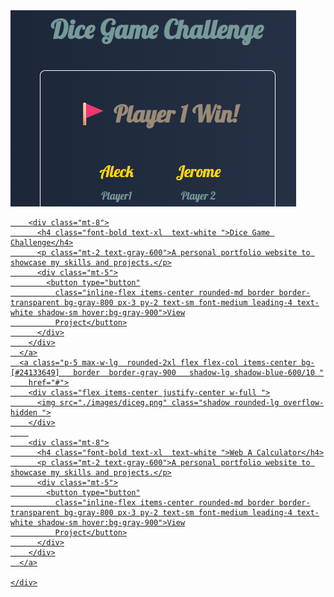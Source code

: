 <div class="grid grid-cols-1 sm:grid-cols-2 lg:grid-cols-3 gap-5 mt-5 justify-center items-center ">
      <a class="p-5 max-w-lg  rounded-2xl flex flex-col items-center bg-[#24133649]   border  border-gray-900   shadow-lg shadow-blue-600/10 "
        href="#">
        <div class="flex items-center justify-center w-full ">
          <img src="./images/diceg.png" class="shadow rounded-lg overflow-hidden ">
        </div>
        
        <div class="mt-8">
          <h4 class="font-bold text-xl  text-white ">Dice Game Challenge</h4>
          <p class="mt-2 text-gray-600">A personal portfolio website to showcase my skills and projects.</p>
          <div class="mt-5">
            <button type="button"
              class="inline-flex items-center rounded-md border border-transparent bg-gray-800 px-3 py-2 text-sm font-medium leading-4 text-white shadow-sm hover:bg-gray-900">View
              Project</button>
          </div>
        </div>
      </a>
      <a class="p-5 max-w-lg  rounded-2xl flex flex-col items-center bg-[#24133649]   border  border-gray-900   shadow-lg shadow-blue-600/10 "
        href="#">
        <div class="flex items-center justify-center w-full ">
          <img src="./images/diceg.png" class="shadow rounded-lg overflow-hidden ">
        </div>
        
        <div class="mt-8">
          <h4 class="font-bold text-xl  text-white ">Web A Calculator</h4>
          <p class="mt-2 text-gray-600">A personal portfolio website to showcase my skills and projects.</p>
          <div class="mt-5">
            <button type="button"
              class="inline-flex items-center rounded-md border border-transparent bg-gray-800 px-3 py-2 text-sm font-medium leading-4 text-white shadow-sm hover:bg-gray-900">View
              Project</button>
          </div>
        </div>
      </a>

    </div>